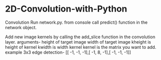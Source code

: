 # 2D-Convolution-with-Python
Convolution
Run network.py.
from console call predict() function in the network object.

Add new image kernels by calling the add_slice function in the convolution layer.
arguments-
height of target image
width of target image
kheight is height of kernel
kwidth is width kernel
kernel is the matrix you want to add.
example 3x3 edge detection-
[[ -1, -1, -1],[ -1, 8, -1],[ -1, -1, -1]]
